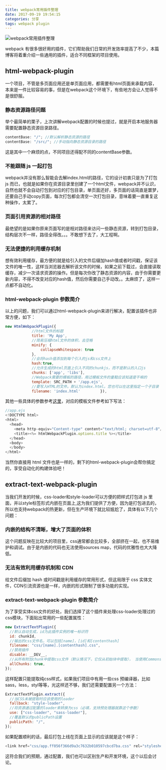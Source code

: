 ```yaml
---
title: webpack常用插件整理
date: 2017-09-19 19:54:15
categories: 分享
tags: webpack plugin
---
```


![webpack常用插件整理](/images/timg.jpg)

webpack 有很多很好用的插件，它们帮助我们日常的开发效率提高了不少，本篇博客将着重介绍一些通用的插件，适合不同框架的项目使用。<!-- more -->

## <mblue>html-webpack-plugin</mblue>

一个项目，不管是多页面应用还是单页面应用，都需要有<mred>html</mred>页面来承载内容，本来是一件比较容易的事，但是在<mred>webpack</mred>这个环境下，有些地方会让人觉得不是很舒服。

### 静态资源路径问题

举个最简单的栗子，上次讲解<mred>webpack</mred>配置的时候也提过，就是开启本地服务器需要配置静态资源目录路径。

```javascript
contentBase: "/"; //默认解析静态资源的路径
contentBase: "/src/"; //手动指向静态资源目录的路径
```

这是其中一个麻烦的点，不同项目还得配不同的<mred>contentBase<mred>参数。

### 不能跟随 js 一起打包

<mred>webpack</mred>并没有那么智能会去解<mred>index.html</mred>的路径，它的设计初衷只是为了打包 js 而已，也就是如果你在资源目录里创建了一个<mred>html</mred>文件，<mred>webpack</mred>并不认识，自然也就不会自动打包到对应的打包目录，单页面还好，多页面的话简直是噩梦，还要自己手动<mred>copy</mred>页面，每次打包都会清空一次打包目录，意味着要一直重复这种操作，太累了。

### 页面引用资源的相对路径

最绝望的是如果你原来页面写的是相对路径来访问一些静态资源，转到打包目录，结构层次不一样，路径全得改。。。不敢想下去了，大工程啊。

### 无法便捷的利用缓存机制

想有效利用缓存，最方便的就是给引入的文件后缀加<mred>hash</mred>值或者时间戳，保证该文件的唯一性，这样当浏览器去解析该文件的时候，如果之前下载过，会直接读取缓存，减少一次请求资源的操作。但是每次你改了静态资源的内容，由于你需要更新内容，不得不改变对应的<mred>hash</mred>值，然后你需要自己手动改。。太麻烦了，这样一点都不自动化。

### html-webpack-plugin 参数简介

以上的问题，我们可以通过<mred>html-webpack-plugin</mred>来进行解决，配置该插件也非常方便，如下：

```javascript
new HtmlWebpackPlugin({
            //html文件的标题
            title: 'My App',
            //简易压缩html文件的体积，去空格
            minify: {
                collapseWhitespace: true
            },
            //会将hash值添加到每个引入的js和css文件上
            hash:true,
            //允许生成的html页面上引入不同的chunkjs，而不是默认的入口js
            chunks: ['app', 'libs'],
            //Webpack需要的模板的路径，用过模板文件的童鞋应该知道是干嘛的
            template: SRC_PATH + '/app.ejs',
            //要写入HTML的文件。默认为index.html。您也可以在这里指定一个子目录（例如：assets / admin.html）。
            filename: 'index.html'         }),
```

其他一些具体的参数参考[<mlink>这里</mlink>](https://github.com/jantimon/html-webpack-plugin#configuration)，对应的模板文件参考如下写法：

```javascript
//app.ejs
<!DOCTYPE html>
<html>
  <head>
    <meta http-equiv="Content-type" content="text/html; charset=utf-8"/>
    <title><%= htmlWebpackPlugin.options.title %></title>
  </head>
  <body>
  </body>
</html>
```

当然你直接用 html 文件也是一样的，剩下的<mred>html-webpack-plugin</mred>会帮你搞定的，享受自动化的构建体验吧！

## <mblue>extract-text-webpack-plugin</mblue>

当我们开发的时候，<mred>css-loader</mred>和<mred>style-loader</mred>可以方便的把样式打包进 js 里面，并以<mred>style</mred>标签形式内嵌在页面上,这为我们提供了方便，因为是打包进去的，所以也支持<mred>webpack</mred>的热更新，但在生产环境下就比较尴尬了，具体有以下几个问题：

### 内嵌的结构不清晰，增大了页面的体积

这个问题反映在比较大的项目里，<mred>css</mred>通常都会比较多，全部挤在一起，也不易维护和调试。由于是内嵌的代码也无法使用<mred>sources map</mred>，代码的优雅性也大大降低。

### 无法有效利用缓存机制和 CDN

给文件后缀加 hash 或时间戳是利用缓存的常用形式，但这局限于 css 实体文件，<mred>CDN</mred>引流资源也是一样，内嵌的形式限制了很多功能的实现。

### extract-text-webpack-plugin 参数简介

为了享受实体<mred>css</mred>文件的好处，我们选择了这个插件来处理<mred>css-loader</mred>处理过的<mred>css</mred>模块，下面贴出常用的一些配置属性：

```javascript
new ExtractTextPlugin({
  //默认自动生成，id为此插件实例的唯一标识符
  id: chunkId,
  //输出的css文件名，可以包括[name]，[id]和[contenthash]
  filename: "css/[name].[contenthash].css",
  //禁用插件
  disable: __DEV__,
  //从所有附加chunk中提取css文件（默认情况下，它仅从初始块中提取）， 当使用CommonsChunkPlugin并且在commons chunk中有提取的块时，allChunks必须设置为true
  allChunks: true,
});
```

这样配置只能提取纯<mred>css</mred>样式，如果我们项目中有用一些<mred>css 预编译器</mred>，比如<mred>sass</mred>，<mred>less</mred>，<mred>styl</mred>等等，光这样还不够，我们还需要配置另一个方法：

```javascript
ExtractTextPlugin.extract({
  //当CSS未被提取时应该使用的loader
  fallback: "style-loader",
  //将资源通过配置的loader来转换为css（必填，支持预处理器就靠这个参数）
  use: ["css-loader", "sass-loader"],
  //覆盖默认的publicPath设置
  publicPath: "/",
});
```

如果配置顺利的话，最后打包上线在页面上显示的应该就是这个样子：

```javascript
<link href="css/app.ff056f366d9a3c7632b010597cbcd7ba.css" rel="stylesheet">
```

这符合我们的预期，通过配置，我们也可以区别生产和开发环境，这个以后会讨论。
